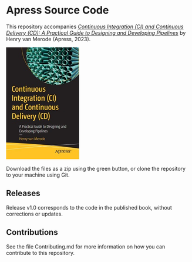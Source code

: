 # Apress Source Code

This repository accompanies [*Continuous Integration (CI) and Continuous Delivery (CD):  A Practical Guide to Designing and Developing Pipelines*](https://www.link.springer.com/book/10.1007/9781484292273) by Henry van Merode (Apress, 2023).

[comment]: #cover
![Cover image](9781484292273.JPG)

Download the files as a zip using the green button, or clone the repository to your machine using Git.

## Releases

Release v1.0 corresponds to the code in the published book, without corrections or updates.

## Contributions

See the file Contributing.md for more information on how you can contribute to this repository.